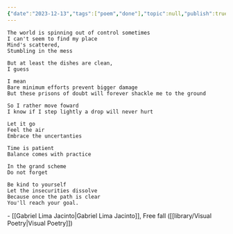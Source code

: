 ```yaml
---
{"date":"2023-12-13","tags":["poem","done"],"topic":null,"publish":true,"PassFrontmatter":true}
---
```


```elite
The world is spinning out of control sometimes 
I can't seem to find my place 
Mind's scattered, 
Stumbling in the mess 

But at least the dishes are clean, 
I guess

I mean
Bare minimum efforts prevent bigger damage
But these prisons of doubt will forever shackle me to the ground

So I rather move foward
I know if I step lightly a drop will never hurt

Let it go
Feel the air
Embrace the uncertanties

Time is patient
Balance comes with practice

In the grand scheme
Do not forget

Be kind to yourself
Let the insecurities dissolve
Because once the path is clear
You'll reach your goal.
```
\- [[Gabriel Lima Jacinto\|Gabriel Lima Jacinto]], Free fall ([[library/Visual Poetry\|Visual Poetry]])